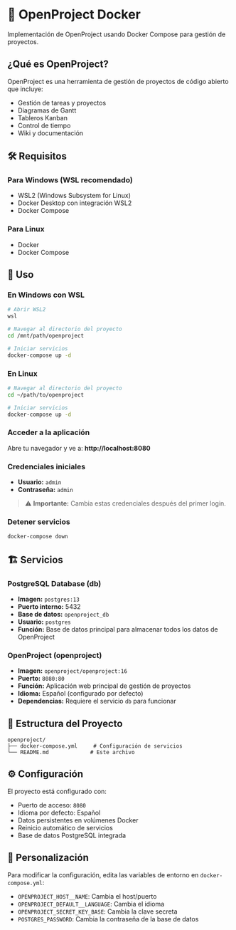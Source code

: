 # 🚀 OpenProject Docker

Implementación de OpenProject usando Docker Compose para gestión de proyectos.

## ¿Qué es OpenProject?

OpenProject es una herramienta de gestión de proyectos de código abierto que incluye:

- Gestión de tareas y proyectos
- Diagramas de Gantt
- Tableros Kanban
- Control de tiempo
- Wiki y documentación

## 🛠️ Requisitos

### Para Windows (WSL recomendado)

- WSL2 (Windows Subsystem for Linux)
- Docker Desktop con integración WSL2
- Docker Compose

### Para Linux

- Docker
- Docker Compose

## 🚀 Uso

### En Windows con WSL

```bash
# Abrir WSL2
wsl

# Navegar al directorio del proyecto
cd /mnt/path/openproject

# Iniciar servicios
docker-compose up -d
```

### En Linux

```bash
# Navegar al directorio del proyecto
cd ~/path/to/openproject

# Iniciar servicios
docker-compose up -d
```

### Acceder a la aplicación

Abre tu navegador y ve a: **http://localhost:8080**

### Credenciales iniciales

- **Usuario:** `admin`
- **Contraseña:** `admin`

> ⚠️ **Importante:** Cambia estas credenciales después del primer login.

### Detener servicios

```bash
docker-compose down
```

## 🏗️ Servicios

### PostgreSQL Database (db)

- **Imagen:** `postgres:13`
- **Puerto interno:** 5432
- **Base de datos:** `openproject_db`
- **Usuario:** `postgres`
- **Función:** Base de datos principal para almacenar todos los datos de OpenProject

### OpenProject (openproject)

- **Imagen:** `openproject/openproject:16`
- **Puerto:** `8080:80`
- **Función:** Aplicación web principal de gestión de proyectos
- **Idioma:** Español (configurado por defecto)
- **Dependencias:** Requiere el servicio `db` para funcionar

## 📁 Estructura del Proyecto

```
openproject/
├── docker-compose.yml     # Configuración de servicios
└── README.md             # Este archivo
```

## ⚙️ Configuración

El proyecto está configurado con:

- Puerto de acceso: `8080`
- Idioma por defecto: Español
- Datos persistentes en volúmenes Docker
- Reinicio automático de servicios
- Base de datos PostgreSQL integrada

## 🔧 Personalización

Para modificar la configuración, edita las variables de entorno en `docker-compose.yml`:

- `OPENPROJECT_HOST__NAME`: Cambia el host/puerto
- `OPENPROJECT_DEFAULT__LANGUAGE`: Cambia el idioma
- `OPENPROJECT_SECRET_KEY_BASE`: Cambia la clave secreta
- `POSTGRES_PASSWORD`: Cambia la contraseña de la base de datos
